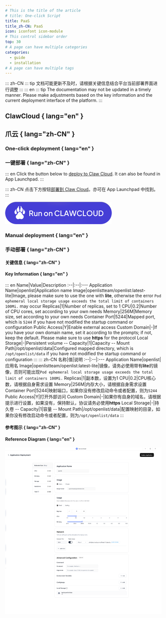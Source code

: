 ```yaml
---
# This is the title of the article
# title: One-click Script
title: PaaS
title_zh-CN: PaaS
icon: iconfont icon-module
# This control sidebar order
top: 30
# A page can have multiple categories
categories:
  - guide
  - installation
# A page can have multiple tags
---
```


::: zh-CN
::: tip
文档可能更新不及时，请根据关键信息结合平台当前部署界面进行调整
:::
::: en
::: tip
The documentation may not be updated in a timely manner. Please make adjustments based on the key information and the current deployment interface of the platform.
:::

## ClawCloud { lang="en" }

## 爪云 { lang="zh-CN" }

### One-click deployment { lang="en" }

### 一键部署 { lang="zh-CN" }

::: en
Click the button below to [deploy to Claw Cloud](https://template.run.claw.cloud/?openapp=system-fastdeploy%3FtemplateName%3Dopenlist). It can also be found in App Launchpad.
:::

::: zh-CN
点击下方按钮[部署到 Claw Cloud](https://template.run.claw.cloud/?openapp=system-fastdeploy%3FtemplateName%3Dopenlist)。亦可在 App Launchpad 中找到。
:::

[![Run on CLAWCLOUD](/img/guide/installation/clawcloud-run.svg)](https://template.run.claw.cloud/?openapp=system-fastdeploy%3FtemplateName%3Dopenlist)

### Manual deployment { lang="en" }

### 手动部署 { lang="zh-CN" }

#### 关键信息 { lang="zh-CN" }

#### Key Information { lang="en" }

::: en
Name|Value|Description
:--|:--|:---
Application Name|openlist|Application name
Image|openlistteam/openlist:latest-lite|Image, please make sure to use the one with **lite**, otherwise the error `Pod ephemeral local storage usage exceeds the total limit of containers 100Mi.` may occur
Replicas|1|Number of replicas, set to 1
CPU|0.2|Number of CPU cores, set according to your own needs
Memory|256M|Memory size, set according to your own needs
Container Port|5244|Mapped port, which is `5244` if you have not modified the startup command or configuration
Public Access|Y|Enable external access
Custom Domain|-|If you have your own domain name, set it according to the prompts; if not, keep the default. Please make sure to use **https** for the protocol
Local Storage|-|Persistent volume
-- Capacity|1|Capacity
-- Mount Path|/opt/openlist/data|Configured mapped directory, which is `/opt/openlist/data` if you have not modified the startup command or configuration
:::
::: zh-CN
名称|值|说明
:--|:--|:---
Application Name|openlist|应用名
Image|openlistteam/openlist:latest-lite|镜像，请务必使用带有**lite**的镜像，否则可能出现`Pod ephemeral local storage usage exceeds the total limit of containers 100Mi.`
Replicas|1|副本数，设置为1
CPU|0.2|CPU核心数，请根据自身需求设置
Memory|256M|内存大小，请根据自身需求设置
Container Port|5244|映射端口，如果你没有修改启动命令或者配置，则为`5244`
Public Access|Y|打开外部访问
Custom Domain|-|如果你有自身的域名，请根据提示进行设置，如果没有，保持默认，协议请务必使用**https**
Local Storage|-|持久卷
-- Capacity|1|容量
-- Mount Path|/opt/openlist/data|配置映射的目录，如果你没有修改启动命令或者配置，则为`/opt/openlist/data`
:::

#### 参考图示 { lang="zh-CN" }

#### Reference Diagram { lang="en" }

![](/img/guide/installation/clawcloud-01.png)

<!--
::: en
N/A
For specific usage, please refer to the `README.md` in the corresponding repository.

:::
::: zh-CN
N/A
具体用法请参考对应仓库中的`README.md`。
:::

## Claw Cloud Run { lang="en" }
## Claw Cloud Run { lang="zh-CN" }
::: en
[https://console.run.claw.cloud/signin](https://console.run.claw.cloud/signin?link=UTMO60WWUZKY)
:::
::: zh-CN
[https://console.run.claw.cloud/signin](https://console.run.claw.cloud/signin?link=UTMO60WWUZKY)
:::

## **Koyeb** { lang="en" }
## **Koyeb** { lang="zh-CN" }
::: en
https://github.com/alist-org/alist-koyeb
:::
::: zh-CN
https://github.com/alist-org/alist-koyeb
:::

## **Render** { lang="en" }
## **Render** { lang="zh-CN" }
::: en
https://github.com/alist-org/alist-render
:::
::: zh-CN
https://github.com/alist-org/alist-render
:::

### **Heroku** { lang="en" }
## **Heroku** { lang="zh-CN" }
::: en
https://github.com/alist-org/alist-heroku-postgres
:::
::: zh-CN
https://github.com/alist-org/alist-heroku-postgres
:::

### **Sealos** { lang="en" }
## **Sealos** { lang="zh-CN" }
::: en
[![](https://raw.githubusercontent.com/labring-actions/templates/main/Deploy-on-Sealos.svg)](https://cloud.sealos.io/?openapp=system-template%3FtemplateName%3Dalist)
:::
::: zh-CN
[![](https://raw.githubusercontent.com/labring-actions/templates/main/Deploy-on-Sealos.svg)](https://cloud.sealos.io/?openapp=system-template%3FtemplateName%3Dalist)
:::
-->
